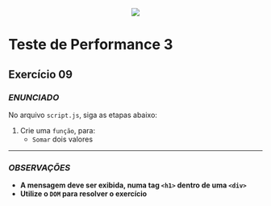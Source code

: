 <p align="center">
	<img src="https://www.infnet.edu.br/infnet/wp-content/themes/infnet.homepage//assets/img/LogoInfnetRodape.png"/>
</p>

# Teste de Performance 3

## Exercício 09

### _ENUNCIADO_

No arquivo `script.js`, siga as etapas abaixo:

1. Crie uma `função`, para:
    - `Somar` dois valores

---

### _OBSERVAÇÕES_

- **A mensagem deve ser exibida, numa tag `<h1>` dentro de uma `<div>`**
- **Utilize o `DOM` para resolver o exercício**